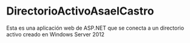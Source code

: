 # DirectorioActivoAsaelCastro
Esta es una aplicación web de ASP.NET que se conecta a un directorio activo creado en Windows Server 2012
